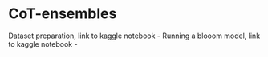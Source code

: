 # CoT-ensembles

Dataset preparation, link to kaggle notebook -
Running a blooom model, link to kaggle notebook - 
